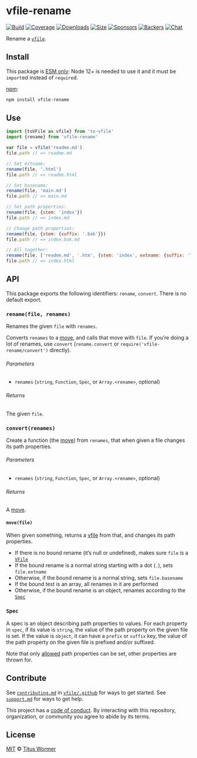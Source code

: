 # vfile-rename

[![Build][build-badge]][build]
[![Coverage][coverage-badge]][coverage]
[![Downloads][downloads-badge]][downloads]
[![Size][size-badge]][size]
[![Sponsors][sponsors-badge]][collective]
[![Backers][backers-badge]][collective]
[![Chat][chat-badge]][chat]

Rename a [`vfile`][vfile].

## Install

This package is [ESM only](https://gist.github.com/sindresorhus/a39789f98801d908bbc7ff3ecc99d99c):
Node 12+ is needed to use it and it must be `import`ed instead of `require`d.

[npm][]:

```sh
npm install vfile-rename
```

## Use

```js
import {toVFile as vfile} from 'to-vfile'
import {rename} from 'vfile-rename'

var file = vfile('readme.md')
file.path // => readme.md

// Set extname:
rename(file, '.html')
file.path // => readme.html

// Set basename:
rename(file, 'main.md')
file.path // => main.md

// Set path properties:
rename(file, {stem: 'index'})
file.path // => index.md

// Change path properties:
rename(file, {stem: {suffix: '.bak'}})
file.path // => index.bak.md

// All together:
rename(file, ['readme.md', '.htm', {stem: 'index', extname: {suffix: 'l'}}])
file.path // => index.html
```

## API

This package exports the following identifiers: `rename`, `convert`.
There is no default export.

### `rename(file, renames)`

Renames the given `file` with `renames`.

Converts `renames` to a [move][], and calls that move with `file`.
If you’re doing a lot of renames, use `convert` (`rename.convert` or
`require('vfile-rename/convert')` directly).

###### Parameters

*   `renames` (`string`, `Function`, `Spec`, or `Array.<rename>`, optional)

###### Returns

The given `file`.

### `convert(renames)`

Create a function (the [move][]) from `renames`, that when given a file changes
its path properties.

###### Parameters

*   `renames` (`string`, `Function`, `Spec`, or `Array.<rename>`, optional)

###### Returns

A [move][].

#### `move(file)`

When given something, returns a [vfile][] from that, and changes its path
properties.

*   If there is no bound rename (it’s null or undefined), makes sure `file` is a
    [`VFile`][vfile]
*   If the bound rename is a normal string starting with a dot (`.`), sets
    `file.extname`
*   Otherwise, if the bound rename is a normal string, sets `file.basename`
*   If the bound test is an array, all renames in it are performed
*   Otherwise, if the bound rename is an object, renames according to the
    [`Spec`][spec]

### `Spec`

A spec is an object describing path properties to values.
For each property in `spec`, if its value is `string`, the value of the path
property on the given file is set.
If the value is `object`, it can have a `prefix` or `suffix` key, the value of
the path property on the given file is prefixed and/or suffixed.

Note that only [allowed][] path properties can be set, other properties are
thrown for.

## Contribute

See [`contributing.md`][contributing] in [`vfile/.github`][health] for ways to
get started.
See [`support.md`][support] for ways to get help.

This project has a [code of conduct][coc].
By interacting with this repository, organization, or community you agree to
abide by its terms.

## License

[MIT][license] © [Titus Wormer][author]

<!-- Definitions -->

[build-badge]: https://github.com/vfile/vfile-rename/workflows/main/badge.svg

[build]: https://github.com/vfile/vfile-rename/actions

[coverage-badge]: https://img.shields.io/codecov/c/github/vfile/vfile-rename.svg

[coverage]: https://codecov.io/github/vfile/vfile-rename

[downloads-badge]: https://img.shields.io/npm/dm/vfile-rename.svg

[downloads]: https://www.npmjs.com/package/vfile-rename

[size-badge]: https://img.shields.io/bundlephobia/minzip/vfile-rename.svg

[size]: https://bundlephobia.com/result?p=vfile-rename

[sponsors-badge]: https://opencollective.com/unified/sponsors/badge.svg

[backers-badge]: https://opencollective.com/unified/backers/badge.svg

[collective]: https://opencollective.com/unified

[chat-badge]: https://img.shields.io/badge/chat-discussions-success.svg

[chat]: https://github.com/vfile/vfile/discussions

[npm]: https://docs.npmjs.com/cli/install

[contributing]: https://github.com/vfile/.github/blob/HEAD/contributing.md

[support]: https://github.com/vfile/.github/blob/HEAD/support.md

[health]: https://github.com/vfile/.github

[coc]: https://github.com/vfile/.github/blob/HEAD/code-of-conduct.md

[license]: license

[author]: https://wooorm.com

[vfile]: https://github.com/vfile/vfile

[allowed]: https://github.com/vfile/vfile/blob/d88717d/core.js#L15

[move]: #movefile

[spec]: #spec
